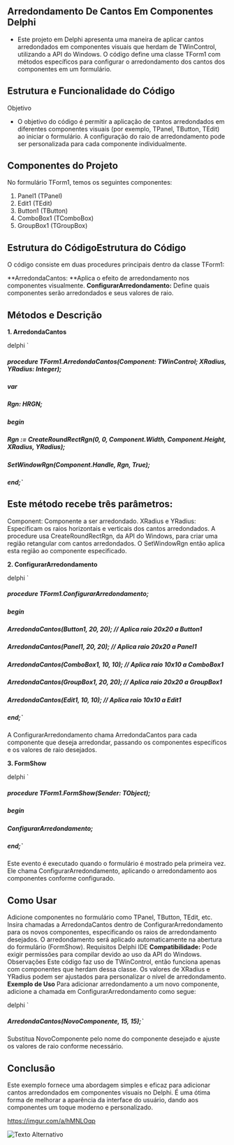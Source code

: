 ## **Arredondamento De Cantos Em Componentes Delphi**
- Este projeto em Delphi apresenta uma maneira de aplicar cantos arredondados em componentes visuais que herdam de TWinControl, utilizando a API do Windows. O código define uma classe TForm1 com métodos específicos para configurar o arredondamento dos cantos dos componentes em um formulário.

## Estrutura e Funcionalidade do Código
Objetivo
- O objetivo do código é permitir a aplicação de cantos arredondados em diferentes componentes visuais (por exemplo, TPanel, TButton, TEdit) ao iniciar o formulário. A configuração do raio de arredondamento pode ser personalizada para cada componente individualmente.

## Componentes do Projeto
No formulário TForm1, temos os seguintes componentes:

1. Panel1 (TPanel)
2. Edit1 (TEdit)
3. Button1 (TButton)
4. ComboBox1 (TComboBox)
5. GroupBox1 (TGroupBox)
## Estrutura do CódigoEstrutura do Código
O código consiste em duas procedures principais dentro da classe TForm1:

**ArredondaCantos: **Aplica o efeito de arredondamento nos componentes visualmente.
**ConfigurarArredondamento:** Define quais componentes serão arredondados e seus valores de raio.
## Métodos e Descrição
**1. ArredondaCantos**

delphi
`
##### procedure TForm1.ArredondaCantos(Component: TWinControl; XRadius, YRadius: Integer);
##### var
#####  Rgn: HRGN;
##### begin
#####  Rgn := CreateRoundRectRgn(0, 0, Component.Width, Component.Height, XRadius, YRadius);
#####  SetWindowRgn(Component.Handle, Rgn, True);
##### end;`

## Este método recebe três parâmetros:

Component: Componente a ser arredondado.
XRadius e YRadius: Especificam os raios horizontais e verticais dos cantos arredondados.
A procedure usa CreateRoundRectRgn, da API do Windows, para criar uma região retangular com cantos arredondados. O SetWindowRgn então aplica esta região ao componente especificado.

**2. ConfigurarArredondamento**

delphi
`
##### procedure TForm1.ConfigurarArredondamento;
##### begin
#####   ArredondaCantos(Button1, 20, 20);   // Aplica raio 20x20 a Button1
#####   ArredondaCantos(Panel1, 20, 20);    // Aplica raio 20x20 a Panel1
#####   ArredondaCantos(ComboBox1, 10, 10); // Aplica raio 10x10 a ComboBox1
#####   ArredondaCantos(GroupBox1, 20, 20); // Aplica raio 20x20 a GroupBox1
#####   ArredondaCantos(Edit1, 10, 10);     // Aplica raio 10x10 a Edit1
##### end;`

A ConfigurarArredondamento chama ArredondaCantos para cada componente que deseja arredondar, passando os componentes específicos e os valores de raio desejados.

**3. FormShow**

delphi
`
##### procedure TForm1.FormShow(Sender: TObject);
##### begin
#####   ConfigurarArredondamento;
##### end;`

Este evento é executado quando o formulário é mostrado pela primeira vez. Ele chama ConfigurarArredondamento, aplicando o arredondamento aos componentes conforme configurado.

## Como Usar
Adicione componentes no formulário como TPanel, TButton, TEdit, etc.
Insira chamadas a ArredondaCantos dentro de ConfigurarArredondamento para os novos componentes, especificando os raios de arredondamento desejados.
O arredondamento será aplicado automaticamente na abertura do formulário (FormShow).
Requisitos
Delphi IDE
**Compatibilidade:** Pode exigir permissões para compilar devido ao uso da API do Windows.
Observações
Este código faz uso de TWinControl, então funciona apenas com componentes que herdam dessa classe.
Os valores de XRadius e YRadius podem ser ajustados para personalizar o nível de arredondamento.
**Exemplo de Uso**
Para adicionar arredondamento a um novo componente, adicione a chamada em ConfigurarArredondamento como segue:

delphi
`
##### ArredondaCantos(NovoComponente, 15, 15);`

Substitua NovoComponente pelo nome do componente desejado e ajuste os valores de raio conforme necessário.

## Conclusão
Este exemplo fornece uma abordagem simples e eficaz para adicionar cantos arredondados em componentes visuais no Delphi. É uma ótima forma de melhorar a aparência da interface do usuário, dando aos componentes um toque moderno e personalizado.

https://imgur.com/a/hMNLOqp

![Texto Alternativo](https://imgur.com/a/hMNLOqp)

